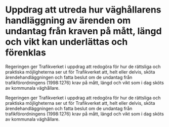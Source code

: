 # Uppdrag att utreda hur väghållarens handläggning av ärenden om undantag från kraven på mått, längd och vikt kan underlättas och förenklas

Regeringen ger Trafikverket i uppdrag att redogöra för hur de rättsliga och praktiska möjligheterna ser ut för Trafikverket att, helt eller delvis, sköta ärendehandläggningen och fatta beslut om de undantag från trafikförordningens (1998:1276) krav på mått, längd och vikt som i dag sköts av kommunala väghållare.

Regeringen ger Trafikverket i uppdrag att redogöra för hur de rättsliga och praktiska möjligheterna ser ut för Trafikverket att, helt eller delvis, sköta ärendehandläggningen och fatta beslut om de undantag från trafikförordningens (1998:1276) krav på mått, längd och vikt som i dag sköts av kommunala väghållare.
